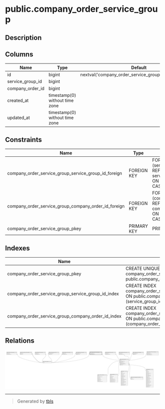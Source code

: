 # public.company_order_service_group

## Description

## Columns

| Name             | Type                           | Default                                                 | Nullable | Parents                                           |
| ---------------- | ------------------------------ | ------------------------------------------------------- | -------- | ------------------------------------------------- |
| id               | bigint                         | nextval('company_order_service_group_id_seq'::regclass) | false    |                                                   |
| service_group_id | bigint                         |                                                         | false    | [public.service_groups](public.service_groups.md) |
| company_order_id | bigint                         |                                                         | false    | [public.company_orders](public.company_orders.md) |
| created_at       | timestamp(0) without time zone |                                                         | true     |                                                   |
| updated_at       | timestamp(0) without time zone |                                                         | true     |                                                   |

## Constraints

| Name                                                 | Type        | Definition                                                                     |
| ---------------------------------------------------- | ----------- | ------------------------------------------------------------------------------ |
| company_order_service_group_service_group_id_foreign | FOREIGN KEY | FOREIGN KEY (service_group_id) REFERENCES service_groups(id) ON DELETE CASCADE |
| company_order_service_group_company_order_id_foreign | FOREIGN KEY | FOREIGN KEY (company_order_id) REFERENCES company_orders(id) ON DELETE CASCADE |
| company_order_service_group_pkey                     | PRIMARY KEY | PRIMARY KEY (id)                                                               |

## Indexes

| Name                                               | Definition                                                                                                                           |
| -------------------------------------------------- | ------------------------------------------------------------------------------------------------------------------------------------ |
| company_order_service_group_pkey                   | CREATE UNIQUE INDEX company_order_service_group_pkey ON public.company_order_service_group USING btree (id)                          |
| company_order_service_group_service_group_id_index | CREATE INDEX company_order_service_group_service_group_id_index ON public.company_order_service_group USING btree (service_group_id) |
| company_order_service_group_company_order_id_index | CREATE INDEX company_order_service_group_company_order_id_index ON public.company_order_service_group USING btree (company_order_id) |

## Relations

![er](public.company_order_service_group.svg)

---

> Generated by [tbls](https://github.com/k1LoW/tbls)
